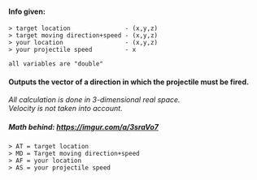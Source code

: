 #### Info given:
```
> target location               - (x,y,z)
> target moving direction+speed - (x,y,z)
> your location                 - (x,y,z)
> your projectile speed         - x
```    
    all variables are "double"
    
#### Outputs the vector of a direction in which the projectile must be fired.

*All calculation is done in 3-dimensional real space.* <br/>
*Velocity is not taken into account.*

##### Math behind: https://imgur.com/a/3sraVo7 <br/>
```
> AT = target location
> MD = Target moving direction+speed
> AF = your location
> AS = your projectile speed
```
